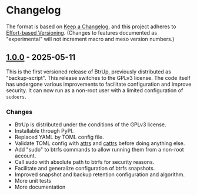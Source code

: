 # Changelog

The format is based on [Keep a Changelog](https://keepachangelog.com/en/1.1.0/),
and this project adheres to [Effort-based Versioning](https://jacobtomlinson.dev/effver/).
(Changes to features documented as "experimental" will not increment macro and meso version numbers.)

## [1.0.0] - 2025-05-11

This is the first versioned release of BtrUp, previously distributed as "backup-script".
This release switches to the GPLv3 license.
The code itself has undergone various improvements to facilitate configuration and improve security.
It can now run as a non-root user with a limited configuration of `sudoers`.

### Changes

- BtrUp is distributed under the conditions of the GPLv3 license.
- Installable through PyPI.
- Replaced YAML by TOML config file.
- Validate TOML config with [attrs](https://www.attrs.org/en/stable/) and
  [cattrs](https://catt.rs/en/stable/) before doing anything else.
- Add "sudo" to btrfs commands to allow running them from a non-root account.
- Call sudo with absolute path to btrfs for security reasons.
- Facilitate and generalize configuration of btrfs snapshots.
- Improved snapshot and backup retention configuration and algorithm.
- More unit tests
- More documentation

[1.0.0]: https://github.com/reproducible-reporting/btrup/releases/tag/v1.0.0
